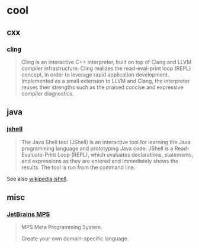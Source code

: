 # cool

## cxx

### [cling](https://github.com/root-project/cling)

> Cling is an interactive C++ interpreter, built on top of Clang and LLVM compiler infrastructure. Cling realizes the read-eval-print loop (REPL) concept, in order to leverage rapid application development. Implemented as a small extension to LLVM and Clang, the interpreter reuses their strengths such as the praised concise and expressive compiler diagnostics.

## java

### [jshell](https://docs.oracle.com/javase/9/jshell/introduction-jshell.htm)

> The Java Shell tool (JShell) is an interactive tool for learning the Java programming language and prototyping Java code. JShell is a Read-Evaluate-Print Loop (REPL), which evaluates declarations, statements, and expressions as they are entered and immediately shows the results. The tool is run from the command line.

See also [wikipedia jshell](https://en.wikipedia.org/wiki/JShell).

## misc

### [JetBrains MPS](https://www.jetbrains.com/mps/)

> MPS Meta Programming System.
> 
> Create your own domain-specific language.
